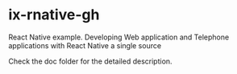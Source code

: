 # ix-rnative-gh
React Native example. Developing Web application and Telephone applications with React Native a single source

Check the doc folder for the detailed description.
